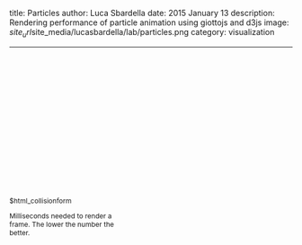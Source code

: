 title: Particles
author: Luca Sbardella
date: 2015 January 13
description: Rendering performance of particle animation using giottojs and d3js
image: $site_url$site_media/lucasbardella/lab/particles.png
category: visualization

---

<div class="container-fluid">
<div class="row">
<div class="col-sm-9">
<div class="lazyContainer">
    <div style='padding-top: 50%'></div>
    <div data-require="$site_url$site_media/lucasbardella/lab/particles.js" class="content" data-giotto-viz></div>
</div>
</div>
<div class="col-sm-3">
    <div style="font-size: 12px; max-width: 200px;">
    $html_collisionform
    <div data-jstats></div>
    <p>Milliseconds needed to render a frame. The lower the number the better.</p>
    </div>
</div>
</div>
</div>
